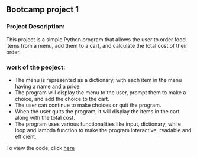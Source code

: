 ## Bootcamp project 1
### Project Description:
This project is a simple Python program that allows the user to order food items from a menu, add them to a cart, and calculate the total cost of their order.

### work of the peoject:
- The menu is represented as a dictionary, with each item in the menu having a name and a price. 
- The program will display the menu to the user, prompt them to make a choice, and add the choice to the cart.
- The user can continue to make choices or quit the program. 
- When the user quits the program, it will display the items in the cart along with the total cost.
- The program uses various functionalities like input, dictionary, while loop and lambda function to make the program interactive, readable and efficient.

To view the code, click <a href="https://github.com/moRajeh/Bootcamp-Project-1-Python/blob/main/project01.ipynb" target="_blank">here</a>
